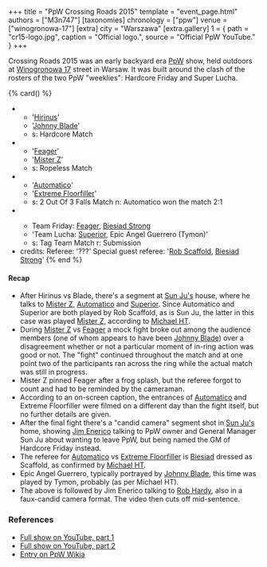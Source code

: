 +++
title = "PpW Crossing Roads 2015"
template = "event_page.html"
authors = ["M3n747"]
[taxonomies]
chronology = ["ppw"]
venue = ["winogronowa-17"]
[extra]
city = "Warszawa"
[extra.gallery]
1 = { path = "cr15-logo.jpg", caption = "Official logo.", source = "Official PpW YouTube." }
+++

Crossing Roads 2015 was an early backyard era [PpW](@/o/ppw.md) show, held outdoors at [Winogronowa 17](@/v/winogronowa-17.md) street in Warsaw. It was built around the clash of the rosters of the two PpW "weeklies": Hardcore Friday and Super Lucha.

{% card() %}
- - '[Hirinus](@/w/mister-z.md)'
  - '[Johnny Blade](@/w/johnny-blade.md)'
  - s: Hardcore Match
- - '[Feager](@/w/feager.md)'
  - '[Mister Z](@/w/mister-z.md)'
  - s: Ropeless Match
- - '[Automatico](@/w/rob-scaffold.md)'
  - '[Extreme Floorfiller](@/w/mister-z.md)'
  - s: 2 Out Of 3 Falls Match
    n: Automatico won the match 2:1
- - >
    Team Friday:
    [Feager](@/w/feager.md),
    [Biesiad Strong](@/w/biesiad.md)
  - 'Team Lucha: [Superior](@/w/rob-scaffold.md), Epic Angel Guerrero (Tymon)'
  - s: Tag Team Match
    r: Submission
- credits:
    Referee: '???'
    Special guest referee: '[Rob Scaffold](@/w/rob-scaffold.md), [Biesiad Strong](@/w/biesiad.md)'
{% end %}

#### Recap

* After Hirinus vs Blade, there's a segment at [Sun Ju's](@/w/rob-scaffold.md) house, where he talks to [Mister Z](@/w/mister-z.md), [Automatico](@/w/rob-scaffold.md) and [Superior](@/w/rob-scaffold.md). Since Automatico and Superior are both played by Rob Scaffold, as is Sun Ju, the latter in this case was played [Mister Z](@/w/mister-z.md), according to [Michael HT](@/w/michael-ht.md).
* During [Mister Z](@/w/mister-z.md) vs [Feager](@/w/feager.md) a mock fight broke out among the audience members (one of whom appears to have been [Johnny Blade](@/w/johnny-blade.md)) over a disagreement whether or not a particular moment of in-ring action was good or not. The "fight" continued throughout the match and at one point two of the participants ran across the ring while the actual match was still in progress.
* Mister Z pinned Feager after a frog splash, but the referee forgot to count and had to be reminded by the cameraman.
* According to an on-screen caption, the entrances of [Automatico](@/w/rob-scaffold.md) and Extreme Floorfiller were filmed on a different day than the fight itself, but no further details are given.
* After the final fight there's a "candid camera" segment shot in [Sun Ju's](@/w/rob-scaffold.md) home, showing [Jim Enerico](@/w/mister-z.md) talking to PpW owner and General Manager Sun Ju about wanting to leave PpW, but being named the GM of Hardcore Friday instead.
* The referee for [Automatico](@/w/rob-scaffold.md) vs [Extreme Floorfiller](@/w/mister-z.md) is [Biesiad](@/w/biesiad.md) dressed as Scaffold, as confirmed by [Michael HT](@/w/michael-ht.md).
* Epic Angel Guerrero, typically portrayed by [Johnny Blade](@/w/johnny-blade.md), this time was played by Tymon, probably (as per Michael HT).
* The above is followed by Jim Enerico talking to [Rob Hardy](@/w/rob-scaffold.md), also in a faux-candid camera format. The video then cuts off mid-sentence.

### References

* [Full show on YouTube, part 1](https://www.youtube.com/watch?v=2uoSbpRt__Y)
* [Full show on YouTube, part 2](https://www.youtube.com/watch?v=1XzpBWhfuzk)
* [Entry on PpW Wikia](https://ppw-fandom.tpwres.pl/ppw-crossing-roads-2015)
